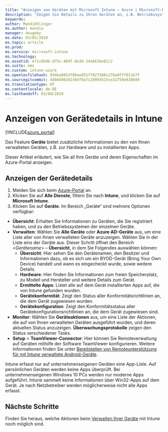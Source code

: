 ```yaml
---
title: "Anzeigen von Geräten mit Microsoft Intune – Azure | Microsoft-Dokumentation"
description: "Zeigen Sie Details zu Ihren Geräten an, z.B. Betriebssysteme, Speicherplatz, Hersteller und Modell und vieles mehr. Mit Microsoft Intune in Azure können Sie eine Liste der installierten Apps abrufen, Konformitätsrichtlinien überprüfen, TeamViewer einrichten und viele weitere Aktionen ausführen. Die Vorgehensweise ähnelt der Anzeige des Bestands der Geräte, die Sie verwalten."
keywords: 
author: MandiOhlinger
ms.author: mandia
manager: dougeby
ms.date: 03/05/2018
ms.topic: article
ms.prod: 
ms.service: microsoft-intune
ms.technology: 
ms.assetid: e71c6bdb-d75c-404f-8e38-24a663be81c2
ms.suite: ems
ms.custom: intune-azure
ms.openlocfilehash: 934ba0853f8bee851f7027580c276a9fff911b7f
ms.sourcegitcommit: 4db0498342364f8a7c28995b15ce32759e920b99
ms.translationtype: HT
ms.contentlocale: de-DE
ms.lasthandoff: 03/08/2018
---
```

# <a name="see-device-details-in-intune"></a>Anzeigen von Gerätedetails in Intune

[!INCLUDE[azure_portal](./includes/azure_portal.md)]

Das Feature **Geräte** bietet zusätzliche Informationen zu den von Ihnen verwalteten Geräten, z.B. zur Hardware und zu installierten Apps. 

Dieser Artikel erläutert, wie Sie all Ihre Geräte und deren Eigenschaften im Azure-Portal anzeigen.

## <a name="view-your-device-details"></a>Anzeigen der Gerätedetails

1. Melden Sie sich beim [Azure-Portal](https://portal.azure.com) an.
2. Klicken Sie auf **Alle Dienste**, filtern Sie nach **Intune**, und klicken Sie auf **Microsoft Intune**.
3. Klicken Sie auf **Geräte**. Im Bereich „Geräte“ sind mehrere Optionen verfügbar:

  - **Übersicht**: Erhalten Sie Informationen zu Geräten, die Sie registriert haben, und zu den Betriebssystemen der einzelnen Geräte.
  - **Verwalten**: Wählen Sie **Alle Geräte** oder **Azure AD-Geräte** aus, um eine Liste aller von Ihnen verwalteten Geräte anzuzeigen.
    Wählen Sie in der Liste eins der Geräte aus. Dieser Schritt öffnet den Bereich <*Gerätename*>  – **Übersicht**, in dem Sie Folgendes auswählen können:
    - **Übersicht**: Hier sehen Sie den Gerätenamen, den Besitzer und Informationen dazu, ob es sich um ein BYOD-Gerät (Bring Your Own Device) handelt und wann es eingecheckt wurde, sowie weitere Details.
    - **Hardware**: Hier finden Sie Informationen zum freien Speicherplatz, zu Modell und Hersteller und weitere Details zum Gerät.
    - **Ermittelte Apps**: Listet alle auf dem Gerät installierten Apps auf, die von Intune gefunden wurden.
    - **Gerätekonformität**: Zeigt den Status aller Konformitätsrichtlinien an, die dem Gerät zugewiesen wurden.
    - **Gerätekonfiguration**: Zeigt den Konformitätsstatus aller Gerätekonfigurationsrichtlinien an, die dem Gerät zugewiesen sind.
- **Monitor**: Wählen Sie **Geräteaktionen** aus, um eine Liste der Aktionen, die auf von Ihnen verwalteten Geräten ausgeführt wurden, und deren aktuellen Status anzuzeigen. **Überwachungsprotokolle** zeigen den Status verschiedener Tasks.
- **Setup** > **TeamViewer-Connector**: Hier können Sie Remoteverwaltung auf Geräten mithilfe der Software TeamViewer konfigurieren. Weitere Informationen finden Sie unter [Bereitstellen von Remoteunterstützung für mit Intune verwaltete Android-Geräte](device-profile-android-teamviewer.md).

Intune erfasst nur auf unternehmenseigenen Geräten eine App-Liste. Auf persönlichen Geräten werden keine Apps überprüft. Bei unternehmenseigenen Windows 10 PCs werden nur moderne Apps aufgeführt. Intune sammelt keine Informationen über Win32-Apps auf dem Gerät. Je nach Netzbetreiber werden möglicherweise nicht alle Apps erfasst.

## <a name="next-steps"></a>Nächste Schritte
Finden Sie heraus, welche Aktionen beim [Verwalten Ihrer Geräte](device-management.md) mit Intune noch möglich sind.
